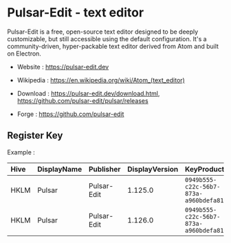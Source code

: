 # Pulsar-Edit - text editor

Pulsar-Edit is a free, open-source text editor designed to be deeply customizable, but still accessible using the default configuration.
It's a community-driven, hyper-packable text editor derived from Atom and built on Electron.

* Website : https://pulsar-edit.dev
* Wikipedia : https://en.wikipedia.org/wiki/Atom_(text_editor)

* Download : https://pulsar-edit.dev/download.html,
	https://github.com/pulsar-edit/pulsar/releases
* Forge : https://github.com/pulsar-edit


## Register Key

Example :

 | Hive | DisplayName | Publisher | DisplayVersion | KeyProduct | UninstallExe |
 |:---- |:----------- |:--------- |:-------------- |:---------- |:------------ |
 | HKLM | Pulsar | Pulsar-Edit | 1.125.0 | `0949b555-c22c-56b7-873a-a960bdefa81f` | `"C:\Program Files\Pulsar\Uninstall Pulsar.exe" /allusers` | 
 | HKLM | Pulsar | Pulsar-Edit | 1.126.0 | `0949b555-c22c-56b7-873a-a960bdefa81f` | `"C:\Program Files\Pulsar\Uninstall Pulsar.exe" /allusers` |
